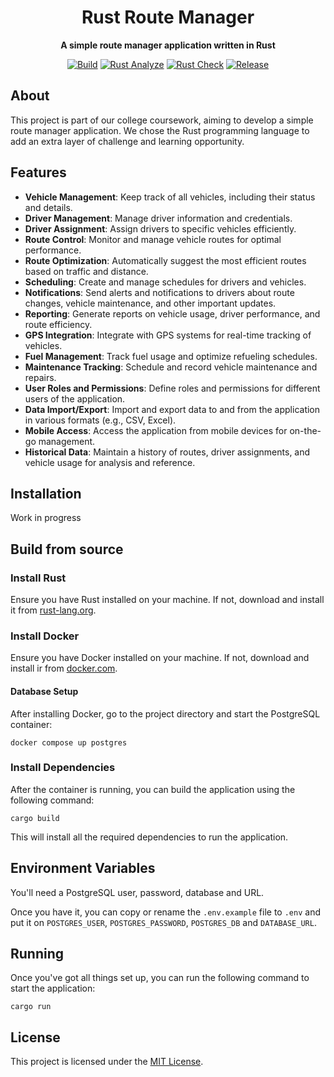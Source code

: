 <div align="center">

<h1 align="center">Rust Route Manager</h1>

<p align="center">
    <strong>A simple route manager application written in Rust</strong>
</p>

[![Build](https://github.com/StPfeffer/rust-route-manager/actions/workflows/build.yml/badge.svg)](https://github.com/StPfeffer/rust-route-manager/actions/workflows/build.yml)
[![Rust Analyze](https://github.com/StPfeffer/rust-route-manager/actions/workflows/rust-clippy.yml/badge.svg)](https://github.com/StPfeffer/rust-route-manager/actions/workflows/rust-clippy.yml)
[![Rust Check](https://github.com/StPfeffer/rust-route-manager/actions/workflows/rust.yml/badge.svg)](https://github.com/StPfeffer/rust-route-manager/actions/workflows/rust.yml)
[![Release](https://img.shields.io/github/v/release/StPfeffer/rust-route-manager?color=%23c694ff)](https://github.com/StPfeffer/rust-route-manager/releases/latest)

</div>

## About

This project is part of our college coursework, aiming to develop a simple route manager application. We chose the Rust programming language to add an extra layer of challenge and learning opportunity.

## Features

- **Vehicle Management**: Keep track of all vehicles, including their status and details.
- **Driver Management**: Manage driver information and credentials.
- **Driver Assignment**: Assign drivers to specific vehicles efficiently.
- **Route Control**: Monitor and manage vehicle routes for optimal performance.
- **Route Optimization**: Automatically suggest the most efficient routes based on traffic and distance.
- **Scheduling**: Create and manage schedules for drivers and vehicles.
- **Notifications**: Send alerts and notifications to drivers about route changes, vehicle maintenance, and other important updates.
- **Reporting**: Generate reports on vehicle usage, driver performance, and route efficiency.
- **GPS Integration**: Integrate with GPS systems for real-time tracking of vehicles.
- **Fuel Management**: Track fuel usage and optimize refueling schedules.
- **Maintenance Tracking**: Schedule and record vehicle maintenance and repairs.
- **User Roles and Permissions**: Define roles and permissions for different users of the application.
- **Data Import/Export**: Import and export data to and from the application in various formats (e.g., CSV, Excel).
- **Mobile Access**: Access the application from mobile devices for on-the-go management.
- **Historical Data**: Maintain a history of routes, driver assignments, and vehicle usage for analysis and reference.

## Installation

Work in progress

## Build from source

### Install Rust

Ensure you have Rust installed on your machine. If not, download and install it from [rust-lang.org](https://www.rust-lang.org/).

### Install Docker

Ensure you have Docker installed on your machine. If not, download and install ir from [docker.com](https://www.docker.com/).

#### Database Setup

After installing Docker, go to the project directory and start the PostgreSQL container:

```shell
docker compose up postgres
```

### Install Dependencies

After the container is running, you can build the application using the following command:

```shell
cargo build
```

This will install all the required dependencies to run the application.

## Environment Variables

You'll need a PostgreSQL user, password, database and URL.

Once you have it, you can copy or rename the `.env.example` file to `.env` and put it on `POSTGRES_USER`, `POSTGRES_PASSWORD`, `POSTGRES_DB` and `DATABASE_URL`.

## Running

Once you've got all things set up, you can run the following command to start the application:

```shell
cargo run
```

## License

This project is licensed under the [MIT License](https://github.com/StPfeffer/rust-route-manager/blob/main/LICENSE).
